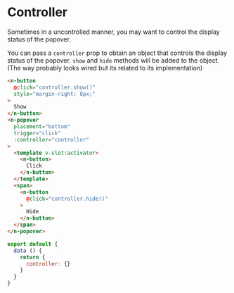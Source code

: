 # Controller
Sometimes in a uncontrolled manner, you may want to control the display status of the popover.

You can pass a `controller` prop to obtain an object that controls the display status of the popover. `show` and `hide` methods will be added to the object.(The way probably looks wired but its related to its implementation)
```html
<n-button
  @click="controller.show()"
  style="margin-right: 8px;"
>
  Show
</n-button>
<n-popover
  placement="bottom"
  trigger="click"
  :controller="controller"
>
  <template v-slot:activator>
    <n-button>
      Click
    </n-button>
  </template>
  <span>
    <n-button
      @click="controller.hide()"
    >
      Hide
    </n-button>
  </span>
</n-popover>
```
```js
export default {
  data () {
    return {
      controller: {}
    }
  }
}
```